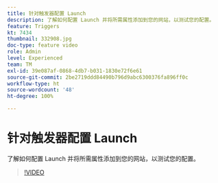 ```yaml
---
title: 针对触发器配置 Launch
description: 了解如何配置 Launch 并将所需属性添加到您的网站，以测试您的配置。
feature: Triggers
kt: 7434
thumbnail: 332908.jpg
doc-type: feature video
role: Admin
level: Experienced
team: TM
exl-id: 39e087af-0868-4db7-b031-1830e72f6e61
source-git-commit: 2be2719ddd84490b796d9abc6300376fa896ff0c
workflow-type: ht
source-wordcount: '48'
ht-degree: 100%

---
```


# 针对触发器配置 Launch

了解如何配置 Launch 并将所需属性添加到您的网站，以测试您的配置。

>[!VIDEO](https://video.tv.adobe.com/v/332908?quality=12)
